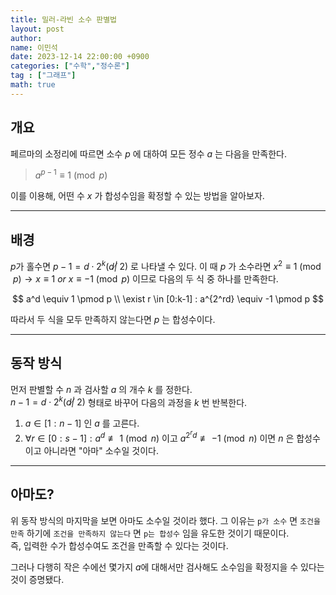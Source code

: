 ```yaml
---
title: 밀러-라빈 소수 판별법
layout: post
author:
name: 이민석
date: 2023-12-14 22:00:00 +0900
categories: ["수학","정수론"]
tag : ["그래프"]
math: true
---
```


## 개요
페르마의 소정리에 따르면 소수 $p$ 에 대하여 모든 정수 $a$ 는 다음을 만족한다.

>$a^{p-1} \equiv 1 \pmod p$

이를 이용해, 어떤 수 $x$ 가 합성수임을 확정할 수 있는 방법을 알아보자.

---

## 배경
$p$가 홀수면 $p-1=d \cdot 2^k (d \not | \ 2)$ 로 나타낼 수 있다. 이 때 $p$ 가 소수라면 $x^2 \equiv 1 \pmod p \rightarrow x \equiv 1 \ or \ x \equiv -1 \pmod p$ 이므로 다음의 두 식 중 하나를 만족한다. 

$$
a^d \equiv 1 \pmod p \\
\exist r \in [0:k-1] : a^{2^rd} \equiv -1 \pmod p 
$$

따라서 두 식을 모두 만족하지 않는다면 $p$ 는 합성수이다. 

---

## 동작 방식

먼저 판별할 수 $n$ 과 검사할 $a$ 의 개수 $k$ 를 정한다.\
$n-1 = d \cdot 2^k (d \not | \ 2)$ 형태로 바꾸어 다음의 과정을 $k$ 번 반복한다.
1. $a\in [1:n-1]$ 인 $a$ 를 고른다.
2. $\forall r \in [0:s-1]:a^d \not\equiv 1 \pmod n$ 이고 $a^{2^rd} \not\equiv -1 \pmod n$ 이면 $n$ 은 합성수이고 아니라면 "아마" 소수일 것이다.


---

## 아마도?
위 동작 방식의 마지막을 보면 아마도 소수일 것이라 했다. 그 이유는 `p가 소수` 면 `조건을 만족` 하기에 `조건을 만족하지 않는다` 면 `p는 합성수` 임을 유도한 것이기 때문이다. \
즉, 입력한 수가 합성수여도 조건을 만족할 수 있다는 것이다. 

그러나 다행히 작은 수에선 몇가지 $a$에 대해서만 검사해도 소수임을 확정지을 수 있다는 것이 증명됐다.
